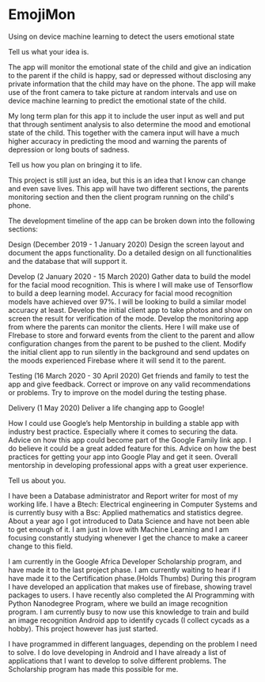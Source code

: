 # EmojiMon
Using on device machine learning to detect the users emotional state

Tell us what your idea is. 

The app will monitor the emotional state of the child and give an indication to the parent if the child is happy, sad or depressed without disclosing any private information that the child may have on the phone.
The app will make use of the front camera to take picture at random intervals and use on device machine learning to predict the emotional state of the child.

My long term plan for this app it to include the user input as well and put that through sentiment analysis to also determine the mood and emotional state of the child. This together with the camera input will have a much higher accuracy in predicting the mood and warning the parents of depression or long bouts of sadness.




Tell us how you plan on bringing it to life. 

This project is still just an idea, but this is an idea that I know can change and even save lives.
This app will have two different sections, the parents monitoring section and then the client program running on the child's phone.

The development timeline of the app can be broken down into the following sections:

Design (December 2019 - 1 January 2020)
Design the screen layout and document the apps functionality.
Do a detailed design on all functionalities and the database that will support it.

Develop (2 January 2020 - 15 March 2020)
Gather data to build the model for the facial mood recognition. This is where I will make use of Tensorflow to build a deep learning model. Accuracy for facial mood recognition models have achieved over 97%. I will be looking to build a similar model accuracy at least.
Develop the initial client app to take photos and show on screen the result for verification of the mode.
Develop the monitoring app from where the parents can monitor the clients. Here I will make use of FIrebase to store and forward events from the client to the parent and allow configuration changes from the parent to be pushed to the client.
Modify the initial client app to run silently in the background and send updates on the moods experienced Firebase where it will send it to the parent.

Testing (16 March 2020 - 30 April 2020)
Get friends and family to test the app and give feedback.
Correct or improve on any valid recommendations or problems.
Try to improve on the model during the testing phase.

Delivery (1 May 2020)
Deliver a life changing app to Google!

How I could use Google’s help
Mentorship in building a stable app with industry best practice. Especially where it comes to securing the data.
Advice on how this app could become part of the Google Family link app. I do believe it could be a great added feature for this.
Advice on how the best practices for getting your app into Google Play and get it seen.
Overall mentorship in developing professional apps with a great user experience.



Tell us about you. 

I have been a Database administrator and Report writer for most of my working life. I have a Btech: Electrical engineering in Computer Systems  and is currently busy with a Bsc: Applied mathematics and statistics degree. 
About a year ago I got introduced to Data Science and have not been able to get enough of it. I am just in love with Machine Learning and I am focusing constantly studying whenever I get the chance to make a career change to this field.

I am currently in the Google Africa Developer Scholarship program, and have made it to the last project phase. I am currently waiting to hear if I have made it to the Certification phase.(Holds Thumbs)
During this program I have developed an application that makes use of firebase, showing travel packages to users.
I have recently also completed the AI Programming with Python Nanodegree Program, where we build an image recognition program. I am currently busy to now use this knowledge to train and build an image recognition Android app to identify cycads (I collect cycads as a hobby). This project however has just started.

I have programmed in different languages, depending on the problem I need to solve. I do love developing in Android and I have already a list of applications that I want to develop to solve different problems. The Scholarship program has made this possible for me. 
